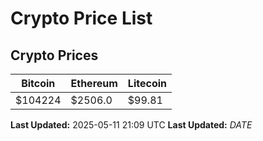 # Crypto Price List

## Crypto Prices
| Bitcoin | Ethereum | Litecoin |
| ------- | -------- | -------- |
| $104224 | $2506.0 | $99.81 |
**Last Updated:** 2025-05-11 21:09 UTC
**Last Updated:** $DATE$
